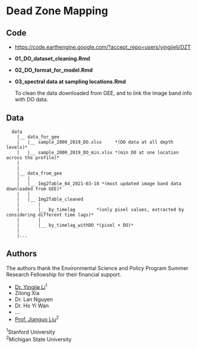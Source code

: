 # Dead Zone Mapping


## Code

- https://code.earthengine.google.com/?accept_repo=users/yingjieli/DZT

- **01_DO_dataset_cleaning.Rmd**



- **02_DO_format_for_model.Rmd**



- **03_spectral data at sampling locations.Rmd**
  
  To clean the data downloaded from GEE, and to link the image band info with DO data. 
  
  
## Data
```
  data
    |__ data_for_gee
    |   |__ sample_2000_2019_DO.xlsx     *(DO data at all depth levels)*
    |   |__ sample_2000_2019_DO_min.xlsx *(min DO at one location across the profile)*
    |
    |
    |__ data_from_gee
    |   |
    |   |__ Img2Table_04_2021-03-18 *(most updated image band data downloaded from GEE)*
    |   |
    |   |__ Img2Table_cleaned       
    |       |
    |       |__ by_timelag        *(only pixel values, extracted by considering different time lags)*
    |       |
    |       |__ by_timelag_withDO *(pixel + DO)*
    |
    |...
```

## Authors
The authors thank the Environmental Science and Policy Program Summer Research Fellowship for their financial support.
- [Dr. Yingjie Li](https://github.com/Yingjie4Science)<sup>1</sup>
- Zilong Xia
- Dr. Lan Nguyen
- Dr. Ho Yi Wan
- ...
- [Prof. Jianguo Liu](https://www.canr.msu.edu/people/jianguo_jack_liu)<sup>2</sup>

<sup>1</sup>Stanford University  
<sup>2</sup>Michigan State University
